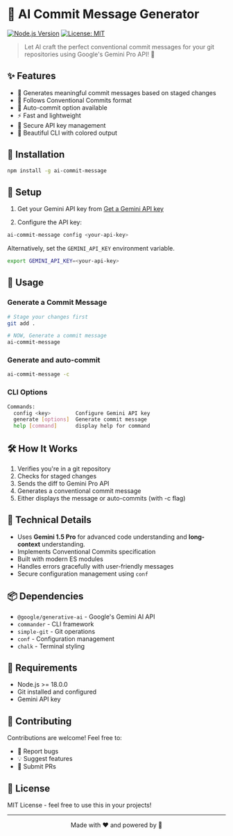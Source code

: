 # 🤖 AI Commit Message Generator

[![Node.js Version](https://img.shields.io/badge/node-%3E%3D18.0.0-brightgreen.svg)](https://nodejs.org/)
[![License: MIT](https://img.shields.io/badge/License-MIT-yellow.svg)](https://opensource.org/licenses/MIT)

> Let AI craft the perfect conventional commit messages for your git repositories using Google's Gemini Pro API! 🎯

## ✨ Features

- 🧠 Generates meaningful commit messages based on staged changes
- 🎯 Follows Conventional Commits format
- 🚀 Auto-commit option available
- ⚡ Fast and lightweight
- 🔐 Secure API key management
- 🎨 Beautiful CLI with colored output

## 🚀 Installation

```bash
npm install -g ai-commit-message
```

## 🔑 Setup

1. Get your Gemini API key from [Get a Gemini API key](https://makersuite.google.com/app/apikey)

2. Configure the API key:

```bash
ai-commit-message config <your-api-key>
```

Alternatively, set the `GEMINI_API_KEY` environment variable.

```bash
export GEMINI_API_KEY=<your-api-key>
```

## 💫 Usage

### Generate a Commit Message

```bash
# Stage your changes first
git add .

# NOW, Generate a commit message
ai-commit-message
```

### Generate and auto-commit

```bash
ai-commit-message -c
```

### CLI Options

```bash
Commands:
  config <key>        Configure Gemini API key
  generate [options]  Generate commit message
  help [command]      display help for command
```

## 🛠️ How It Works

1. Verifies you're in a git repository
2. Checks for staged changes
3. Sends the diff to Gemini Pro API
4. Generates a conventional commit message
5. Either displays the message or auto-commits (with -c flag)

## 🧩 Technical Details

- Uses **Gemini 1.5 Pro** for advanced code understanding and **long-context** understanding.
- Implements Conventional Commits specification
- Built with modern ES modules
- Handles errors gracefully with user-friendly messages
- Secure configuration management using `conf`

## 📦 Dependencies

- `@google/generative-ai` - Google's Gemini AI API
- `commander` - CLI framework
- `simple-git` - Git operations
- `conf` - Configuration management
- `chalk` - Terminal styling

## 🔧 Requirements

- Node.js >= 18.0.0
- Git installed and configured
- Gemini API key

## 🤝 Contributing

Contributions are welcome! Feel free to:

- 🐛 Report bugs
- 💡 Suggest features
- 🔧 Submit PRs

## 📝 License

MIT License - feel free to use this in your projects!

---

<p align="center">Made with ❤️ and powered by 🤖</p>
